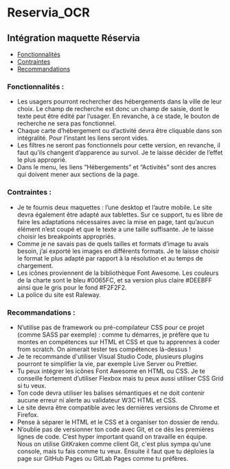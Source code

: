 # Reservia_OCR
## Intégration maquette Réservia
* [Fonctionnalités](#Fonctionnalités)
* [Contraintes](#Contraintes)
* [Recommandations](#Recommandations)

### Fonctionnalités :
*	Les usagers pourront rechercher des hébergements dans la ville de leur choix. Le champ de recherche est donc un champ de saisie, dont le texte peut être édité par l’usager. En revanche, à ce stade, le bouton de recherche ne sera pas fonctionnel.
*	Chaque carte d’hébergement ou d’activité devra être cliquable dans son intégralité. Pour l’instant les liens seront vides.
*	Les filtres ne seront pas fonctionnels pour cette version, en revanche, il faut qu’ils changent d’apparence au survol. Je te laisse décider de l’effet le plus approprié.
*	Dans le menu, les liens “Hébergements” et “Activités” sont des ancres qui doivent mener aux sections de la page.

### Contraintes :
*	Je te fournis deux maquettes : l’une desktop et l’autre mobile. Le site devra également être adapté aux tablettes. Sur ce support, tu es libre de faire les adaptations nécessaires avec la mise en page, tant qu’aucun élément n’est coupé et que le texte a une taille suffisante. Je te laisse choisir les breakpoints appropriés.
*	Comme je ne savais pas de quels tailles et formats d’image tu avais besoin, j’ai exporté les images en différents formats. Je te laisse choisir le format le plus adapté par rapport à la résolution et au temps de chargement.
*	Les icônes proviennent de la bibliothèque Font Awesome. Les couleurs de la charte sont le bleu #0065FC, et sa version plus claire #DEEBFF ainsi que le gris pour le fond #F2F2F2.
*	La police du site est Raleway.

### Recommandations : 
*	N’utilise pas de framework ou pré-compilateur CSS pour ce projet (comme SASS par exemple) : comme tu démarres, je préfère que tu montes en compétences sur HTML et CSS et que tu apprennes à coder from scratch. On aimerait tester tes compétences là-dessus !
*	Je te recommande d'utiliser Visual Studio Code, plusieurs plugins pourront te simplifier la vie, par exemple Live Server ou Prettier.
*	Tu peux intégrer les icônes Font Awesome en HTML ou CSS. Je te conseille fortement d’utiliser Flexbox mais tu peux aussi utiliser CSS Grid si tu veux.
*	Ton code devra utiliser les balises sémantiques et ne doit contenir aucune erreur ni alerte au validateur W3C HTML et CSS.
*	Le site devra être compatible avec les dernières versions de Chrome et Firefox.
*	Pense à séparer le HTML et le CSS et à organiser ton dossier de rendu.
*	N’oublie pas de versionner ton code avec Git, et ce dès les premières lignes de code. C’est hyper important quand on travaille en équipe. Nous on utilise GitKraken comme client Git, c'est plus sympa qu'une console, mais tu fais comme tu veux. Ensuite il faut que tu déploies la page sur GitHub Pages ou GitLab Pages comme tu préfères.
